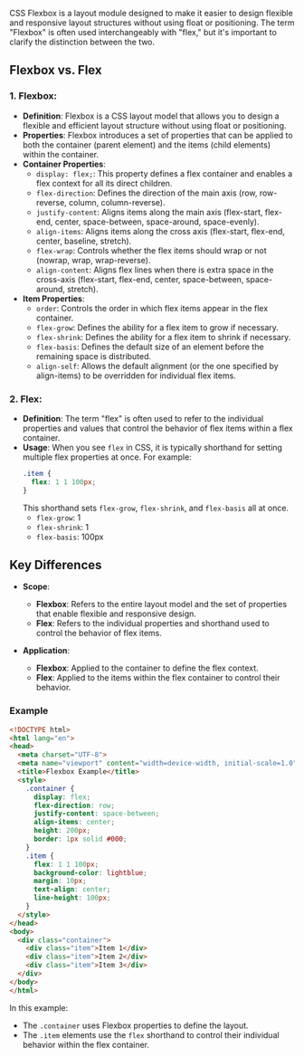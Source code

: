 CSS Flexbox is a layout module designed to make it easier to design flexible and responsive layout structures without using float or positioning. The term "Flexbox" is often used interchangeably with "flex," but it's important to clarify the distinction between the two.

## Flexbox vs. Flex

### 1. Flexbox:
   - **Definition**: Flexbox is a CSS layout model that allows you to design a flexible and efficient layout structure without using float or positioning.
   - **Properties**: Flexbox introduces a set of properties that can be applied to both the container (parent element) and the items (child elements) within the container.
   - **Container Properties**:
     - `display: flex;`: This property defines a flex container and enables a flex context for all its direct children.
     - `flex-direction`: Defines the direction of the main axis (row, row-reverse, column, column-reverse).
     - `justify-content`: Aligns items along the main axis (flex-start, flex-end, center, space-between, space-around, space-evenly).
     - `align-items`: Aligns items along the cross axis (flex-start, flex-end, center, baseline, stretch).
     - `flex-wrap`: Controls whether the flex items should wrap or not (nowrap, wrap, wrap-reverse).
     - `align-content`: Aligns flex lines when there is extra space in the cross-axis (flex-start, flex-end, center, space-between, space-around, stretch).
   - **Item Properties**:
     - `order`: Controls the order in which flex items appear in the flex container.
     - `flex-grow`: Defines the ability for a flex item to grow if necessary.
     - `flex-shrink`: Defines the ability for a flex item to shrink if necessary.
     - `flex-basis`: Defines the default size of an element before the remaining space is distributed.
     - `align-self`: Allows the default alignment (or the one specified by align-items) to be overridden for individual flex items.

### 2. Flex:
   - **Definition**: The term "flex" is often used to refer to the individual properties and values that control the behavior of flex items within a flex container.
   - **Usage**: When you see `flex` in CSS, it is typically shorthand for setting multiple flex properties at once. For example:
     ```css
     .item {
       flex: 1 1 100px;
     }
     ```
     This shorthand sets `flex-grow`, `flex-shrink`, and `flex-basis` all at once.
     - `flex-grow`: 1
     - `flex-shrink`: 1
     - `flex-basis`: 100px

## Key Differences

- **Scope**:
  - **Flexbox**: Refers to the entire layout model and the set of properties that enable flexible and responsive design.
  - **Flex**: Refers to the individual properties and shorthand used to control the behavior of flex items.

- **Application**:
  - **Flexbox**: Applied to the container to define the flex context.
  - **Flex**: Applied to the items within the flex container to control their behavior.


### Example

```html
<!DOCTYPE html>
<html lang="en">
<head>
  <meta charset="UTF-8">
  <meta name="viewport" content="width=device-width, initial-scale=1.0">
  <title>Flexbox Example</title>
  <style>
    .container {
      display: flex;
      flex-direction: row;
      justify-content: space-between;
      align-items: center;
      height: 200px;
      border: 1px solid #000;
    }
    .item {
      flex: 1 1 100px;
      background-color: lightblue;
      margin: 10px;
      text-align: center;
      line-height: 100px;
    }
  </style>
</head>
<body>
  <div class="container">
    <div class="item">Item 1</div>
    <div class="item">Item 2</div>
    <div class="item">Item 3</div>
  </div>
</body>
</html>
```

In this example:
- The `.container` uses Flexbox properties to define the layout.
- The `.item` elements use the `flex` shorthand to control their individual behavior within the flex container.